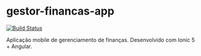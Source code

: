# gestor-financas-app

[![Build Status](https://travis-ci.org/carlosdaniiel07/gestor-financas-app.svg?branch=master)](https://travis-ci.org/carlosdaniiel07/gestor-financas-app)

Aplicação mobile de gerenciamento de finanças. Desenvolvido com Ionic 5 + Angular.
